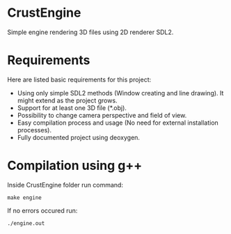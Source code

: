 # CrustEngine
Simple engine rendering 3D files using 2D renderer SDL2.

# Requirements
Here are listed basic requirements for this project:
- Using only simple SDL2 methods (Window creating and line drawing). It might extend as the project grows.
- Support for at least one 3D file (*.obj).
- Possibility to change camera perspective and field of view.
- Easy compilation process and usage (No need for external installation processes).
- Fully documented project using deoxygen.

# Compilation using g++
Inside CrustEngine folder run command:
```
make engine
```
If no errors occured run:
```
./engine.out
```
